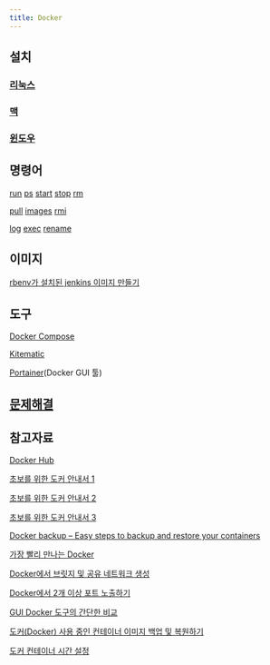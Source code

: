 ```yaml
---
title: Docker
---
```

## 설치

### [리눅스](리눅스-Docker-설치)

### [맥](https://docs.docker.com/docker-for-mac/install/)

### [윈도우](윈도우-Docker-설치)

## 명령어

[run](./command/run(Docker)) [ps](./command/ps(Docker)) [start](./command/start(Docker)) [stop](./command/stop(Docker)) [rm](./command/rm(Docker)) 

[pull](./command/pull(Docker)) [images](./command/images(Docker)) [rmi](./command/rmi(Docker))

[log](./command/log(Docker)) [exec](./command/exec(Docker)) [rename](./command/rename(Docker))

<!--
[commit](./command/commit(Docker))

[save](./command/import(Docker))

[load](./command/load(Docker))

[export](./command/export(Docker))

[import](./command/import(Docker))
-->

## 이미지

[rbenv가 설치된 jenkins 이미지 만들기](rbenv가-설치된-jenkins-이미지-만들기(Docker))

## 도구

[Docker Compose](Docker-Compose)

[Kitematic](https://kitematic.com/)

[Portainer](Portainer)(Docker GUI 툴)

## [문제해결](문제해결(Docker))

## 참고자료

[Docker Hub](https://hub.docker.com/)

[초보를 위한 도커 안내서 1](https://subicura.com/2017/01/19/docker-guide-for-beginners-1.html)

[초보를 위한 도커 안내서 2](https://subicura.com/2017/01/19/docker-guide-for-beginners-2.html)

[초보를 위한 도커 안내서 3](https://subicura.com/2017/02/10/docker-guide-for-beginners-create-image-and-deploy.html)

[Docker backup – Easy steps to backup and restore your containers](https://bobcares.com/blog/docker-backup/)

[가장 빨리 만나는 Docker](http://pyrasis.com/book/DockerForTheReallyImpatient)

[Docker에서 브릿지 및 공유 네트워크 생성](https://forums.docker.com/t/public-accessible-ip-in-container-like-bridge-network-in-virtualbox/3668/7)

[Docker에서 2개 이상 포트 노출하기](https://code.i-harness.com/en/q/13e1200)

[GUI Docker 도구의 간단한 비교](https://medium.com/@dockstation/a-brief-comparison-of-gui-docker-tools-46bd6a24ae31)

[도커(Docker) 사용 중인 컨테이너 이미지 백업 및 복원하기](https://m.blog.naver.com/chandong83/221006388637)

[도커 컨테이너 시간 설정](https://blog.naver.com/PostView.nhn?blogId=wideeyed&logNo=221387159464)